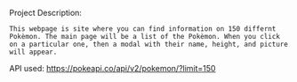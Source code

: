 Project Description:

	This webpage is site where you can find information on 150 differnt Pokèmon. The main page will be a list of the Pokèmon. When you click on a particular one, then a modal with their name, height, and picture will appear.

API used:
https://pokeapi.co/api/v2/pokemon/?limit=150